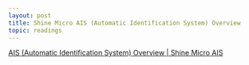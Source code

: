 ```yaml
---
layout: post
title: Shine Micro AIS (Automatic Identification System) Overview
topic: readings
---
```


[AIS (Automatic Identification System) Overview \| Shine Micro AIS](https://www.shinemicro.com/ais-overview/)
